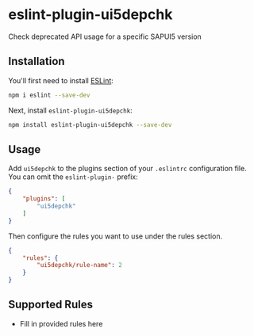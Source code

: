 # eslint-plugin-ui5depchk

Check deprecated API usage for a specific SAPUI5 version

## Installation

You'll first need to install [ESLint](https://eslint.org/):

```sh
npm i eslint --save-dev
```

Next, install `eslint-plugin-ui5depchk`:

```sh
npm install eslint-plugin-ui5depchk --save-dev
```

## Usage

Add `ui5depchk` to the plugins section of your `.eslintrc` configuration file. You can omit the `eslint-plugin-` prefix:

```json
{
    "plugins": [
        "ui5depchk"
    ]
}
```


Then configure the rules you want to use under the rules section.

```json
{
    "rules": {
        "ui5depchk/rule-name": 2
    }
}
```

## Supported Rules

* Fill in provided rules here


